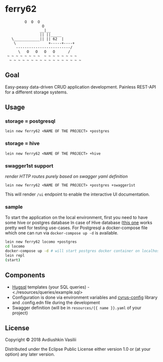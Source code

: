 # ferry62

```
         O  O  O
                 O
                __|__
                || ||_____
   \____________|| || 62  |
    \               +-----+----+
     -------------------------/
      \   O   O   O   O      /
 ~ ~ ~ ~ ~ ~ ~ ~  ~ ~ ~ ~ ~ ~ ~ ~
  ~ ~ ~ ~ ~ ~ ~ ~ ~ ~ ~ ~ ~ ~ ~ ~ ~
```

## Goal
Easy-peasy data-driven CRUD application development.
Painless REST-API for a different storage systems.

## Usage

### storage = postgresql

```
lein new ferry62 <NAME OF THE PROJECT> +postgres
```

### storage = hive

```
lein new ferry62 <NAME OF THE PROJECT> +hive
```

### swagger1st support
*render HTTP routes purely based on swagger yaml definition*

```
lein new ferry62 <NAME OF THE PROJECT> +postgres +swagger1st
```

This will render `/ui` endpoint to enable the interactive UI documentation.

### sample

To start the application on the local environment, first you need to have some hive or postgres database 
In case of Hive database ([this one](https://github.com/big-data-europe/docker-hive) works pretty well for testing use-cases.
For Postgresql a docker-compose file which one can run via `docker-compose up -d` is available.

```bash
lein new ferry62 locomo +postgres
cd locomo
docker-compose up -d # will start postgres docker container on localhost:5432
lein repl
(start)
```

## Components

- [Hugsql](https://github.com/layerware/hugsql) templates (your SQL queries) - <./resources/queries/example.sql>
- Configuration is done via environment variables and [cyrus-config](https://github.com/dryewo/cyrus-config) library and .config.edn file during the development
- Swagger definition (will be in `resources/{{ name }}.yaml` of your project)

## License

Copyright © 2018 Avdiushkin Vasilii

Distributed under the Eclipse Public License either version 1.0 or (at
your option) any later version.

